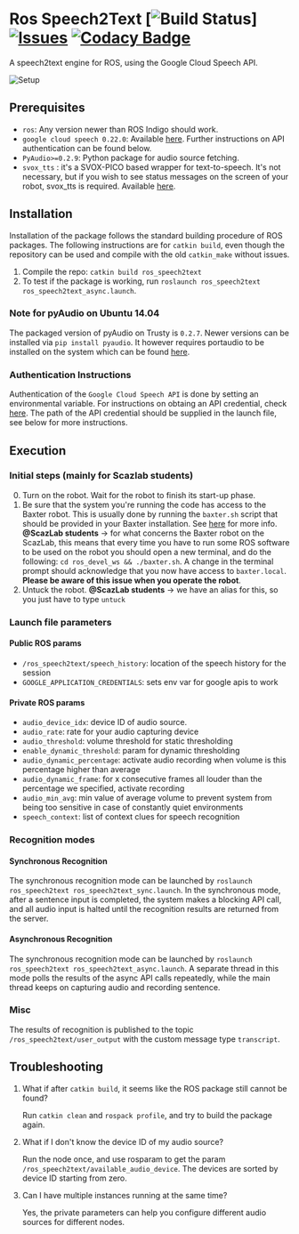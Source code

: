 # Ros Speech2Text [![Build Status](https://travis-ci.org/ScazLab/ros_speech2text.svg?branch=master)][![Issues](https://img.shields.io/github/issues/ScazLab/ros_speech2text.svg?label=Issues)](https://github.com/ScazLab/ros_speech2text/issues) [![Codacy Badge](https://api.codacy.com/project/badge/Grade/be514e5db92f4f96876c5b3afbffcd1f)](https://www.codacy.com/app/Baxter-collaboration/ros_speech2text?utm_source=github.com&amp;utm_medium=referral&amp;utm_content=ScazLab/ros_speech2text&amp;utm_campaign=Badge_Grade)

A speech2text engine for ROS, using the Google Cloud Speech API.

![Setup](https://cloud.githubusercontent.com/assets/7922534/23566041/32243298-001e-11e7-860e-6a187fd416e6.png)

## Prerequisites

 * `ros`: Any version newer than ROS Indigo should work.
 * `google cloud speech 0.22.0`: Available [here](https://pypi.python.org/pypi/google-cloud). Further instructions on API authentication can be found below.
 * `PyAudio>=0.2.9`: Python package for audio source fetching.
 * `svox_tts` : it's a SVOX-PICO based wrapper for text-to-speech. It's not necessary, but if you wish to see status messages on the screen of your robot, svox_tts is required. Available [here](https://github.com/ScazLab/svox_tts).

## Installation

Installation of the package follows the standard building procedure of ROS packages. The following instructions are for `catkin build`, even though the repository can be used and compile with the old `catkin_make` without issues.

 1. Compile the repo: `catkin build ros_speech2text`
 2. To test if the package is working, run `roslaunch ros_speech2text ros_speech2text_async.launch`.


### Note for pyAudio on Ubuntu 14.04

The packaged version of pyAudio on Trusty is `0.2.7`. Newer versions can be installed via `pip install pyaudio`. It however requires portaudio to be installed on the system which can be found [here](http://www.portaudio.com/download.html).


### Authentication Instructions

Authentication of the `Google Cloud Speech API` is done by setting an environmental variable. For instructions on obtaing an API credential, check [here](https://cloud.google.com/speech/docs/getting-started). The path of the API credential should be supplied in the launch file, see below for more instructions.

## Execution

### Initial steps (mainly for Scazlab students)

 0. Turn on the robot. Wait for the robot to finish its start-up phase.
 1. Be sure that the system you're running the code has access to the Baxter robot. This is usually done by running the `baxter.sh` script that should be provided in your Baxter installation. See [here](http://sdk.rethinkrobotics.com/wiki/Hello_Baxter#Source_ROS_Environment_Setup_Script) for more info. **@ScazLab students** → for what concerns the Baxter robot on the ScazLab, this means that every time you have to run some ROS software to be used on the robot you should open a new terminal, and do the following: ` cd ros_devel_ws && ./baxter.sh `. A change in the terminal prompt should acknowledge that you now have access to `baxter.local`. __Please be aware of this issue when you operate the robot__.
 2. Untuck the robot. **@ScazLab students** → we have an alias for this, so you just have to type `untuck`

### Launch file parameters

#### Public ROS params
* `/ros_speech2text/speech_history`: location of the speech history for the session
* `GOOGLE_APPLICATION_CREDENTIALS`: sets env var for google apis to work

#### Private ROS params
* `audio_device_idx`: device ID of audio source.
* `audio_rate`: rate for your audio capturing device
* `audio_threshold`: volume threshold for static thresholding
* `enable_dynamic_threshold`: param for dynamic thresholding
* `audio_dynamic_percentage`: activate audio recording when volume is this percentage higher than average
* `audio_dynamic_frame`: for x consecutive frames all louder than the percentage we specified, activate recording
* `audio_min_avg`: min value of average volume to prevent system from being too sensitive in case of constantly quiet environments
* `speech_context`: list of context clues for speech recognition

### Recognition modes
#### Synchronous Recognition
The synchronous recognition mode can be launched by `roslaunch ros_speech2text ros_speech2text_sync.launch`. In the synchronous mode, after a sentence input is completed, the system makes a blocking API call, and all audio input is halted until the recognition results are returned from the server.

#### Asynchronous Recognition
The synchronous recognition mode can be launched by `roslaunch ros_speech2text ros_speech2text_async.launch`. A separate thread in this mode polls the results of the async API calls repeatedly, while the main thread keeps on capturing audio and recording sentence.

### Misc
The results of recognition is published to the topic `/ros_speech2text/user_output` with the custom message type `transcript`.

## Troubleshooting
1. What if after `catkin build`, it seems like the ROS package still cannot be found?

   Run `catkin clean` and `rospack profile`, and try to build the package again.
2. What if I don't know the device ID of my audio source?

   Run the node once, and use rosparam to get the param `/ros_speech2text/available_audio_device`. The devices are sorted by device ID starting from zero.
3. Can I have multiple instances running at the same time?

   Yes, the private parameters can help you configure different audio sources for different nodes.

